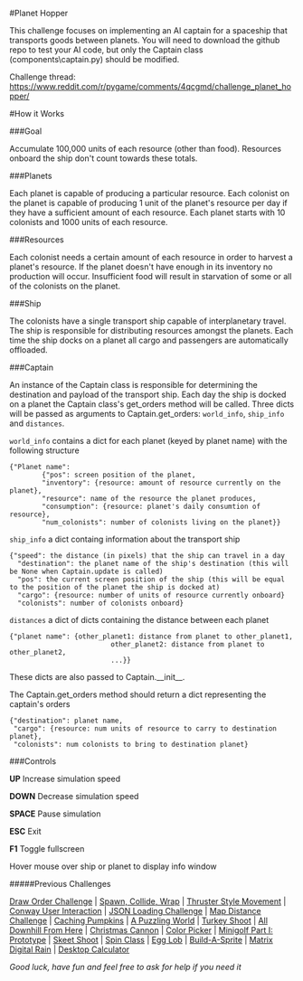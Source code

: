 #Planet Hopper

This challenge focuses on implementing an AI captain for a spaceship that transports goods between planets. You will need to download
 the github repo to test your AI code, but only the Captain class (components\captain.py) should be modified.

Challenge thread: https://www.reddit.com/r/pygame/comments/4qcgmd/challenge_planet_hopper/

#How it Works

###Goal

Accumulate 100,000 units of each resource (other than food). Resources onboard the ship don't count towards these totals.


###Planets

Each planet is capable of producing a particular resource. Each colonist on the planet is capable of producing 1 unit of the planet's resource per day
 if they have a sufficient amount of each resource. Each planet starts with 10 colonists and 1000 units of each resource.

###Resources

Each colonist needs a certain amount of each resource in order to harvest a planet's resource. If the planet doesn't have enough in its inventory
 no production will occur. Insufficient food will result in starvation of some or all of the colonists on the planet.

###Ship

The colonists have a single transport ship capable of interplanetary travel. The ship is responsible for distributing resources amongst the planets. Each time the
 ship docks on a planet all cargo and passengers are automatically offloaded.

###Captain

An instance of the Captain class is responsible for determining the destination and payload of the transport ship. Each day the ship is docked on a planet
 the Captain class's get_orders method will be called. Three dicts will be passed as arguments to Captain.get_orders: `world_info`, `ship_info` and `distances`. 
 
`world_info` contains a dict for each planet (keyed by planet name) with the following structure

    {"Planet name":
            {"pos": screen position of the planet,
            "inventory": {resource: amount of resource currently on the planet},
            "resource": name of the resource the planet produces,
            "consumption": {resource: planet's daily consumtion of resource},
            "num_colonists": number of colonists living on the planet}}            
    
`ship_info` a dict containg information about the transport ship

    {"speed": the distance (in pixels) that the ship can travel in a day    
      "destination": the planet name of the ship's destination (this will be None when Captain.update is called)
      "pos": the current screen position of the ship (this will be equal to the position of the planet the ship is docked at)
      "cargo": {resource: number of units of resource currently onboard}
      "colonists": number of colonists onboard}
    
`distances` a dict of dicts containing the distance between each planet

    {"planet name": {other_planet1: distance from planet to other_planet1,    
                             other_planet2: distance from planet to other_planet2,
                             ...}}
                             
These dicts are also passed to Captain.\_\_init\_\_.
                             
The Captain.get_orders method should return a dict representing the captain's orders

    {"destination": planet name,
     "cargo": {resource: num units of resource to carry to destination planet},
     "colonists": num colonists to bring to destination planet}

     
###Controls

**UP** Increase simulation speed

**DOWN** Decrease simulation speed

**SPACE** Pause simulation

**ESC** Exit

**F1** Toggle fullscreen


Hover mouse over ship or planet to display info window


#####Previous Challenges


[Draw Order Challenge](https://www.reddit.com/r/pygame/comments/3de4ng/challenge_drawing_in_the_right_order/) | 
[Spawn, Collide, Wrap](https://www.reddit.com/r/pygame/comments/3eddbp/challenge_spawn_collide_wrap/) | 
[Thruster Style Movement](https://www.reddit.com/r/pygame/comments/3fe60j/challenge_thruster_style_movement/) | 
[Conway User Interaction](https://www.reddit.com/r/pygame/comments/3iwdqq/challenge_conway_user_interaction/) |
[JSON Loading Challenge](https://www.reddit.com/r/pygame/comments/3lafr3/json_loading_challenge/) | 
[Map Distance Challenge](https://www.reddit.com/r/pygame/comments/3oc19d/map_distance_challenge/) | 
[Caching Pumpkins](https://www.reddit.com/r/pygame/comments/3qc9wm/challenge_caching_pumpkins/) | 
[A Puzzling World](https://www.reddit.com/r/pygame/comments/3s9m2j/challenge_a_puzzling_world/) | 
[Turkey Shoot](https://www.reddit.com/r/pygame/comments/3tvc5h/challenge_turkey_shoot/) | 
[All Downhill From Here](https://www.reddit.com/r/pygame/comments/3vsc5x/challenge_all_downhill_from_here/) | 
[Christmas Cannon](https://www.reddit.com/r/pygame/comments/3xpi6t/challenge_christmas_cannon/) | 
[Color Picker](https://www.reddit.com/r/pygame/comments/40mdi8/challenge_color_picker/) | 
[Minigolf Part I: Prototype](https://www.reddit.com/r/pygame/comments/4335cs/challenge_minigolf_part_1_prototype/) | 
[Skeet Shoot](https://www.reddit.com/r/pygame/comments/46xbxo/challenge_skeet_shoot/) | 
[Spin Class](https://www.reddit.com/r/pygame/comments/4aq3or/challenge_spin_class/) | 
[Egg Lob](https://www.reddit.com/r/pygame/comments/4dcvq4/challenge_egg_lob/) | 
[Build-A-Sprite](https://www.reddit.com/r/pygame/comments/4g3m7n/challenge_buildasprite/) | 
[Matrix Digital Rain](https://www.reddit.com/r/pygame/comments/4jg5cf/challenge_matrix_digital_rain/) | 
[Desktop Calculator](https://www.reddit.com/r/pygame/comments/4mnu2x/challenge_desktop_calculator/)

*Good luck, have fun and feel free to ask for help if you need it*